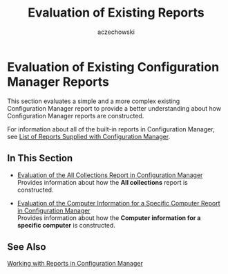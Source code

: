 ﻿---
title: Evaluation of Existing Reports
titleSuffix: Configuration Manager
description: Provides a better understanding about how Configuration Manager reports are constructed.
ms.date: 04/30/2019
ms.prod: configuration-manager
ms.technology: configmgr-other #app client compliance hybrid osd protect sum
ms.topic: conceptual
ms.collection: M365-identity-device-management
ms.assetid: 51114fd0-2509-4163-a8f6-4cf2475dca57
author: aczechowski
ms.author: aaroncz
manager: dougeby
---

# Evaluation of Existing Configuration Manager Reports

This section evaluates a simple and a more complex existing Configuration Manager report to provide a better understanding about how Configuration Manager reports are constructed.

For information about all of the built-in reports in Configuration Manager, see [List of Reports Supplied with Configuration Manager](https://docs.microsoft.com/previous-versions/system-center/system-center-2012-R2/dn581998(v=technet.10)).

## In This Section

- [Evaluation of the All Collections Report in Configuration Manager](evaluation-all-collections-report-configuration-manager.md)  
  Provides information about how the **All collections** report is constructed.

- [Evaluation of the Computer Information for a Specific Computer Report in Configuration Manager](evaluation-computer-information-report-configuration-manager.md)  
  Provides information about how the **Computer information for a specific computer** is constructed.

## See Also

[Working with Reports in Configuration Manager](working-with-reports-configuration-manager.md) 